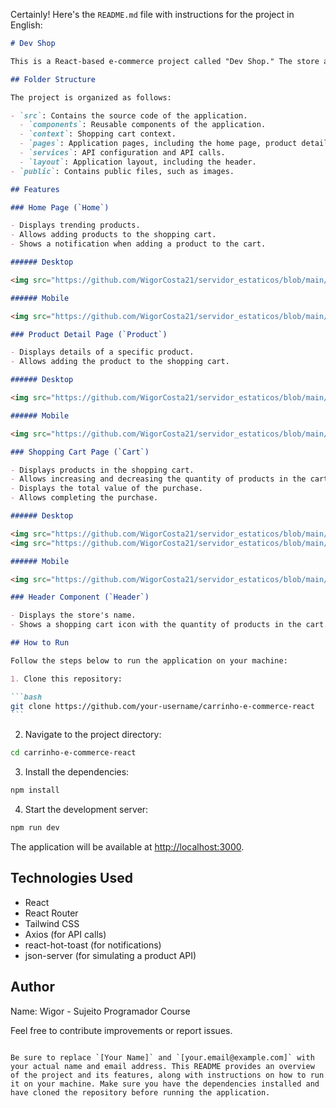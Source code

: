 Certainly! Here's the `README.md` file with instructions for the project in English:

````markdown
# Dev Shop

This is a React-based e-commerce project called "Dev Shop." The store allows users to view products, add them to the shopping cart, and complete the purchase.

## Folder Structure

The project is organized as follows:

- `src`: Contains the source code of the application.
  - `components`: Reusable components of the application.
  - `context`: Shopping cart context.
  - `pages`: Application pages, including the home page, product detail page, and shopping cart page.
  - `services`: API configuration and API calls.
  - `layout`: Application layout, including the header.
- `public`: Contains public files, such as images.

## Features

### Home Page (`Home`)

- Displays trending products.
- Allows adding products to the shopping cart.
- Shows a notification when adding a product to the cart.

###### Desktop

<img src="https://github.com/WigorCosta21/servidor_estaticos/blob/main/home-shopping-cart.jpg?raw=true" alt="home shopping cart"/>

###### Mobile

<img src="https://github.com/WigorCosta21/servidor_estaticos/blob/main/shopping-cart.jpg?raw=true" alt=" home shopping cart mobile"/>

### Product Detail Page (`Product`)

- Displays details of a specific product.
- Allows adding the product to the shopping cart.

###### Desktop

<img src="https://github.com/WigorCosta21/servidor_estaticos/blob/main/product-shopping-cart.jpg?raw=true" alt="Product details"/>

###### Mobile

<img src="https://github.com/WigorCosta21/servidor_estaticos/blob/main/product-shopping-cart-mobile.jpg?raw=true" alt=" Product details mobile"/>

### Shopping Cart Page (`Cart`)

- Displays products in the shopping cart.
- Allows increasing and decreasing the quantity of products in the cart.
- Displays the total value of the purchase.
- Allows completing the purchase.

###### Desktop

<img src="https://github.com/WigorCosta21/servidor_estaticos/blob/main/empty-shopping-cart.jpg?raw=true" alt="Empty shopping cart"/>
<img src="https://github.com/WigorCosta21/servidor_estaticos/blob/main/shopping-cart.jpg?raw=true" alt="Shopping cart"/>

###### Mobile

<img src="https://github.com/WigorCosta21/servidor_estaticos/blob/main/shopping-cart-mobile.jpg?raw=true" alt=" Shopping cart mobile"/>

### Header Component (`Header`)

- Displays the store's name.
- Shows a shopping cart icon with the quantity of products in the cart.

## How to Run

Follow the steps below to run the application on your machine:

1. Clone this repository:

```bash
git clone https://github.com/your-username/carrinho-e-commerce-react
```
````

2. Navigate to the project directory:

```bash
cd carrinho-e-commerce-react
```

3. Install the dependencies:

```bash
npm install
```

4. Start the development server:

```bash
npm run dev
```

The application will be available at [http://localhost:3000](http://localhost:3000).

## Technologies Used

- React
- React Router
- Tailwind CSS
- Axios (for API calls)
- react-hot-toast (for notifications)
- json-server (for simulating a product API)

## Author

Name: Wigor - Sujeito Programador Course

Feel free to contribute improvements or report issues.

```

Be sure to replace `[Your Name]` and `[your.email@example.com]` with your actual name and email address. This README provides an overview of the project and its features, along with instructions on how to run it on your machine. Make sure you have the dependencies installed and have cloned the repository before running the application.
```
